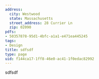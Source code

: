 ```yaml
---
address:
  city: Westwood
  state: Massachusetts
  street_address: 28 Currier Ln
  zip: 02090
pdfs:
- 50357878-95d1-4bfc-a1a1-e471ea445245
tags:
- Design
title: sdfsdf
type: page
uid: f144ca17-1ff8-46e0-ac41-1f0edac82992
---
```

sdfsdf